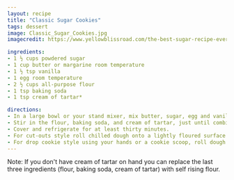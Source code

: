 ```yaml
---
layout: recipe
title: "Classic Sugar Cookies"
tags: dessert
image: Classic_Sugar_Cookies.jpg
imagecredit: https://www.yellowblissroad.com/the-best-sugar-recipe-ever/

ingredients:
- 1 ½ cups powdered sugar
- 1 cup butter or margarine room temperature
- 1 ½ tsp vanilla
- 1 egg room temperature
- 2 ½ cups all-purpose flour
- 1 tsp baking soda
- 1 tsp cream of tartar*

directions:
- In a large bowl or your stand mixer, mix butter, sugar, egg and vanilla.
- Stir in the flour, baking soda, and cream of tartar, just until combined.
- Cover and refrigerate for at least thirty minutes.
- For cut-outs style roll chilled dough onto a lightly floured surface to about 1/4 inch thick. Cut out desired shapes and place 2" apart on an ungreased cookie sheet. Bake in a preheated 375 degree oven for 7-8 minutes. Allow to cool a couple of minutes before transferring to a wire rack to cool completely.
- For drop cookie style using your hands or a cookie scoop, roll dough into two inch balls. Roll in granulated sugar or dip in sprinkles (optional) and place on a cookie sheet about 2-inches apart. Press down lightly with the palm of your hand. Bake in a preheated 375 degree oven for 7-8 minutes. Allow to cool a couple of minutes before transferring to a wire rack to cool completely. Frost with your favorite icing recipe.
---
```


Note: If you don't have cream of tartar on hand you can replace the last three ingredients (flour, baking soda, cream of tartar) with self rising flour.
